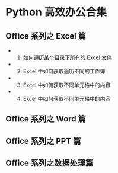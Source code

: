 # Python 高效办公合集

## Office 系列之 Excel 篇
* 1. [如何遍历某个目录下所有的 Excel 文件](./addLinkInExcel)
* 2. Excel 中如何获取遍历不同的工作簿
* 3. Excel 中如何获取不同单元格中的内容
* 4. Excel 中如何获取不同单元格中的内容

## Office 系列之 Word 篇

## Office 系列之 PPT 篇

## Office 系列之数据处理篇


<Vssue title="MyBlog Vssue" :options="{ locale: 'zh' }"/>